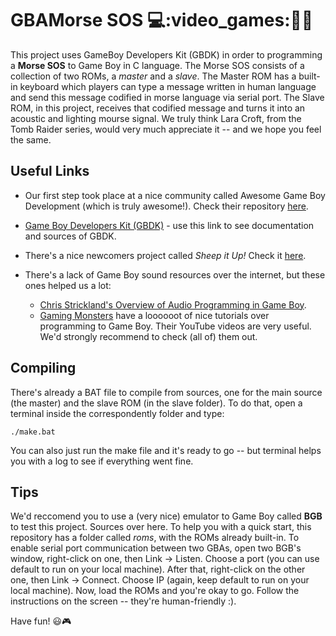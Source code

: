# GBAMorse SOS  :computer::video_games::space_invader::sos:

This project uses GameBoy Developers Kit (GBDK) in order to programming a __Morse SOS__ to Game Boy in C language. The Morse SOS consists of a collection of two ROMs, a _master_ and a _slave_. The Master ROM has a built-in keyboard which players can type a message written in human language and send this message codified in morse language via serial port. The Slave ROM, in this project, receives that codified message and turns it into an acoustic and lighting mourse signal. We truly think Lara Croft, from the Tomb Raider series, would very much appreciate it -- and we hope you feel the same.



## Useful Links

- Our first step took place at a nice community called Awesome Game Boy Development (which is truly awesome!). Check their repository [here](https://github.com/gbdev/awesome-gbdev/blob/master/README.md#documentation).

- [Game Boy Developers Kit (GBDK)](http://gbdk.sourceforge.net/) - use this link to see documentation and sources of GBDK.

- There's a nice newcomers project called _Sheep it Up!_ Check it [here](https://www.gamasutra.com/blogs/DoctorLudos/20171207/311143/Making_a_Game_Boy_game_in_2017_A_quotSheep_It_Upquot_PostMortem_part_12.php).

- There's a lack of Game Boy sound resources over the internet, but these ones helped us a lot:
    - [Chris Strickland's Overview of Audio Programming in Game Boy](https://www.gamedev.net/articles/programming/general-and-gameplay-programming/audio-programming-on-the-gameboy-advance-part-1-r1823/).
    - [Gaming Monsters]((https://www.youtube.com/channel/UCMMhSfBStEti-Lqzs30HYWw/)) have a loooooot of nice tutorials over programming to Game Boy. Their YouTube videos are very useful. We'd strongly recommend to check (all of) them out.

## Compiling

There's already a BAT file to compile from sources, one for the main source (the master) and the slave ROM (in the slave folder). To do that, open a terminal inside the correspondently folder and type:

```
./make.bat
```

You can also just run the make file and it's ready to go -- but terminal helps you with a log to see if everything went fine.

## Tips


We'd reccomend you to use a (very nice) emulator to Game Boy called __BGB__ to test this project. Sources over here. To help you with a quick start, this repository has a folder called _roms_, with the ROMs already built-in. To enable serial port communication between two GBAs, open two BGB's window, right-click on one, then Link -> Listen. Choose a port (you can use default to run on your local machine). After that, right-click on the other one, then Link -> Connect. Choose IP (again, keep default to run on your local machine). Now, load the ROMs and you're okay to go. Follow the instructions on the screen -- they're human-friendly :).

Have fun! :smiley::video_game: